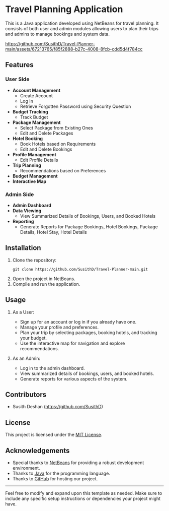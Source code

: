 # Travel Planning Application

This is a Java application developed using NetBeans for travel planning. It consists of both user and admin modules allowing users to plan their trips and admins to manage bookings and system data.


https://github.com/SusithD/Travel-Planner-main/assets/67213765/f85f2888-b27c-4008-8fcb-cdd5d4f784cc



## Features

### User Side
- **Account Management**
  - Create Account
  - Log In
  - Retrieve Forgotten Password using Security Question
- **Budget Tracking**
  - Track Budget
- **Package Management**
  - Select Package from Existing Ones
  - Edit and Delete Packages
- **Hotel Booking**
  - Book Hotels based on Requirements
  - Edit and Delete Bookings
- **Profile Management**
  - Edit Profile Details
- **Trip Planning**
  - Recommendations based on Preferences
- **Budget Management**
- **Interactive Map**

### Admin Side
- **Admin Dashboard**
- **Data Viewing**
  - View Summarized Details of Bookings, Users, and Booked Hotels
- **Reporting**
  - Generate Reports for Package Bookings, Hotel Bookings, Package Details, Hotel Stay, Hotel Details

## Installation

1. Clone the repository:
   ```
   git clone https://github.com/SusithD/Travel-Planner-main.git
   ```
2. Open the project in NetBeans.
3. Compile and run the application.

## Usage

1. As a User:
   - Sign up for an account or log in if you already have one.
   - Manage your profile and preferences.
   - Plan your trip by selecting packages, booking hotels, and tracking your budget.
   - Use the interactive map for navigation and explore recommendations.

2. As an Admin:
   - Log in to the admin dashboard.
   - View summarized details of bookings, users, and booked hotels.
   - Generate reports for various aspects of the system.

## Contributors

- Susith Deshan (https://github.com/SusithD)

## License

This project is licensed under the [MIT License](LICENSE).

## Acknowledgements

- Special thanks to [NetBeans](https://netbeans.org/) for providing a robust development environment.
- Thanks to [Java](https://www.java.com/) for the programming language.
- Thanks to [GitHub](https://github.com/) for hosting our project.

---

Feel free to modify and expand upon this template as needed. Make sure to include any specific setup instructions or dependencies your project might have.
